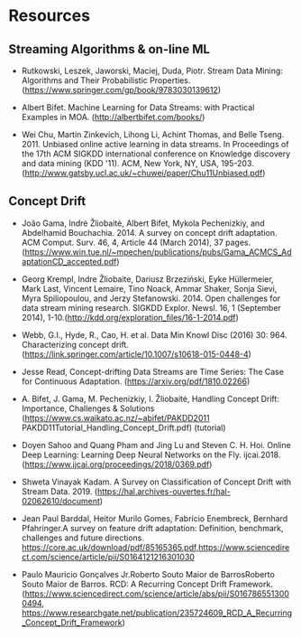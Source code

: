 # Resources

## Streaming Algorithms & on-line ML

* Rutkowski, Leszek, Jaworski, Maciej, Duda, Piotr. Stream Data Mining: Algorithms and Their Probabilistic Properties. (https://www.springer.com/gp/book/9783030139612)

* Albert Bifet. Machine Learning for Data Streams: with Practical Examples in MOA. (http://albertbifet.com/books/)

* Wei Chu, Martin Zinkevich, Lihong Li, Achint Thomas, and Belle Tseng. 2011. Unbiased online active learning in data streams. In Proceedings of the 17th ACM SIGKDD international conference on Knowledge discovery and data mining (KDD '11). ACM, New York, NY, USA, 195-203. (http://www.gatsby.ucl.ac.uk/~chuwei/paper/Chu11Unbiased.pdf)

## Concept Drift

* João Gama, Indrė Žliobaitė, Albert Bifet, Mykola Pechenizkiy, and Abdelhamid Bouchachia. 2014. A survey on concept drift adaptation. ACM Comput. Surv. 46, 4, Article 44 (March 2014), 37 pages. (https://www.win.tue.nl/~mpechen/publications/pubs/Gama_ACMCS_AdaptationCD_accepted.pdf)

* Georg Krempl, Indre Žliobaite, Dariusz Brzeziński, Eyke Hüllermeier, Mark Last, Vincent Lemaire, Tino Noack, Ammar Shaker, Sonja Sievi, Myra Spiliopoulou, and Jerzy Stefanowski. 2014. Open challenges for data stream mining research. SIGKDD Explor. Newsl. 16, 1 (September 2014), 1-10.(http://kdd.org/exploration_files/16-1-2014.pdf)

* Webb, G.I., Hyde, R., Cao, H. et al. Data Min Knowl Disc (2016) 30: 964. Characterizing concept drift. (https://link.springer.com/article/10.1007/s10618-015-0448-4)

* Jesse Read, Concept-drifting Data Streams are Time Series: The Case for Continuous Adaptation. (https://arxiv.org/pdf/1810.02266)

* A. Bifet, J. Gama, M. Pechenizkiy, I. Žliobaitė, Handling Concept Drift: Importance, Challenges & Solutions (https://www.cs.waikato.ac.nz/~abifet/PAKDD2011 PAKDD11Tutorial_Handling_Concept_Drift.pdf) (tutorial)

* Doyen Sahoo and Quang Pham and Jing Lu and Steven C. H. Hoi. Online Deep Learning: Learning Deep Neural Networks on the Fly. ijcai.2018. (https://www.ijcai.org/proceedings/2018/0369.pdf)

* Shweta Vinayak Kadam. A Survey on Classification of Concept Drift with Stream Data. 2019. (https://hal.archives-ouvertes.fr/hal-02062610/document)

* Jean Paul Barddal, Heitor Murilo Gomes, Fabrício Enembreck, Bernhard Pfahringer.A survey on feature drift adaptation: Definition, benchmark, challenges and future directions. https://core.ac.uk/download/pdf/85165365.pdf,https://www.sciencedirect.com/science/article/pii/S0164121216301030

* Paulo Mauricio Gonçalves Jr.Roberto Souto Maior de BarrosRoberto Souto Maior de Barros. RCD: A Recurring Concept Drift Framework. (https://www.sciencedirect.com/science/article/abs/pii/S0167865513000494, https://www.researchgate.net/publication/235724609_RCD_A_Recurring_Concept_Drift_Framework)
